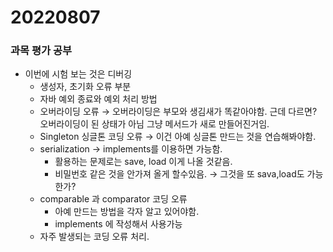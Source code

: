 # 20220807

### 과목 평가 공부

- 이번에 시험 보는 것은 디버깅
    - 생성자, 초기화 오류 부분
    - 자바 예외 종료와 예외 처리 방법
    - 오버라이딩 오류 → 오버라이딩은 부모와 생김새가 똑같아야함. 근데 다르면? 오버라이딩이 된 상태가 아님 그냥 메서드가 새로 만들어진거임.
    - Singleton 싱글톤 코딩 오류 → 이건 아예 싱글톤 만드는 것을 연습해봐야함.
    - serialization → implements를 이용하면 가능함.
        - 활용하는 문제로는 save, load 이게 나올 것같음.
        - 비밀번호 같은 것을 안가져 올게 할수있음. → 그것을 또 sava,load도 가능한가?
    - comparable 과 comparator 코딩 오류
        - 아예 만드는 방법을 각자 알고 있어야함.
        - implements 에 작성해서 사용가능
    - 자주 발생되는 코딩 오류 처리.